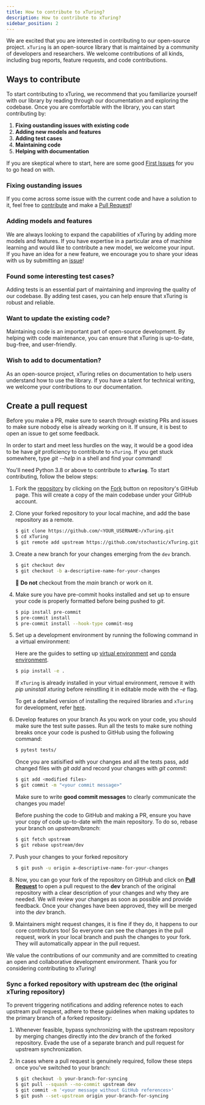 ```yaml
---
title: How to contribute to xTuring?
description: How to contribute to xTuring?
sidebar_position: 2
---
```


<!-- # Contribute to xTuring -->

We are excited that you are interested in contributing to our open-source project. `xTuring` is an open-source library that is maintained by a community of developers and researchers. We welcome contributions of all kinds, including bug reports, feature requests, and code contributions.

## Ways to contribute
To start contributing to xTuring, we recommend that you familiarize yourself with our library by reading through our documentation and exploring the codebase. Once you are comfortable with the library, you can start contributing by:

1. **Fixing oustanding issues with existing code**
2. **Adding new models and features**
3. **Adding test cases**
4. **Maintaining code**
5. **Helping with documentation**

If you are skeptical where to start, here are some good [First Issues](https://github.com/stochasticai/xTuring/labels/good%20first%20issue) for you to go head on with.

### Fixing oustanding issues
If you come across some issue with the current code and have a solution to it, feel free to [contribute](https://github.com/stochasticai/xTuring/issues) and make a [Pull Request](https://github.com/stochasticai/xTuring/compare)!


### Adding models and features
We are always looking to expand the capabilities of xTuring by adding more models and features. If you have expertise in a particular area of machine learning and would like to contribute a new model, we welcome your input. If you have an idea for a new feature, we encourage you to share your ideas with us by submitting an [issue](https://github.com/stochasticai/xTuring/issues)!

### Found some interesting test cases?
Adding tests is an essential part of maintaining and improving the quality of our codebase. By adding test cases, you can help ensure that xTuring is robust and reliable.

### Want to update the existing code?
Maintaining code is an important part of open-source development. By helping with code maintenance, you can ensure that xTuring is up-to-date, bug-free, and user-friendly.

### Wish to add to documentation?
As an open-source project, xTuring relies on documentation to help users understand how to use the library. If you have a talent for technical writing, we welcome your contributions to our documentation.


## Create a pull request
Before you make a PR, make sure to search through existing PRs and issues to make sure nobody else is already working on it. If unsure, it is best to open an issue to get some feedback.

In order to start and meet less hurdles on the way, it would be a good idea to be have _git_ proficiency to contribute to `xTuring`. If you get stuck somewhere, type _git --help_ in a shell and find your command!

You'll need Python 3.8 or above to contribute to __`xTuring`__. To start contributing, follow the below steps:

1. Fork the [repository](https://github.com/stochastciai/xTuring) by clicking on the [Fork](https://github.com/stochasticai/xTuring/fork) button on repository's GitHub page. This will create a copy of the main codebase under your GitHub account.

2. Clone your forked repository to your local machine, and add the base repository as a remote.

    ```bash
    $ git clone https://github.com/<YOUR_USERNAME>/xTuring.git
    $ cd xTuring
    $ git remote add upstream https://github.com/stochastic/xTuring.git
    ```

3. Create a new branch for your changes emerging from the `dev` branch.

    ```bash
    $ git checkout dev
    $ git checkout -b a-descriptive-name-for-your-changes
    ```
    🚨 **Do not** checkout from the _main_ branch or work on it.

4. Make sure you have pre-commit hooks installed and set up to ensure your code is properly formatted before being pushed to _git_.

    ```bash
    $ pip install pre-commit
    $ pre-commit install
    $ pre-commit install --hook-type commit-msg
    ```

5. Set up a development environment by running the following command in a virtual environment:

    Here are the guides to setting up [virtual environment](https://www.freecodecamp.org/news/how-to-setup-virtual-environments-in-python/) and [conda environment](https://conda.io/projects/conda/en/latest/user-guide/getting-started.html).

    ```bash
    $ pip install -e .
    ```

    If `xTuring` is already installed in your virtual environment, remove it with _pip uninstall xturing_ before reinstlling it in editable mode with the _-e_ flag.

    To get a detailed version of installing the required libraries and `xTuring` for development, refer [here](/contributing/setting_up#editable-install).

6. Develop features on your branch
    As you work on your code, you should make sure the test suite passes. Run all the tests to make sure nothing breaks once your code is pushed to GitHub using the following command:
    ```bash
    $ pytest tests/
    ```

    Once you are satisified with your changes and all the tests pass, add changed files with _git add_ and record your changes with _git commit_:

    ```bash
    $ git add <modified files>
    $ git commit -m "<your commit message>"
    ```
    Make sure to write __good commit messages__ to clearly communicate the changes you made!

    Before pushing the code to GitHub and making a PR, ensure you have your copy of code up-to-date with the main repository. To do so, rebase your branch on _upstream/branch_:
    ```bash
    $ git fetch upstream
    $ git rebase upstream/dev
    ```

7. Push your changes to your forked repository

    ```bash
    $ git push -u origin a-descriptive-name-for-your-changes
    ```

8. Now, you can go your fork of the repository on GitHub and click on __[Pull Request](https://github.com/stochasticai/xTuring/compare)__ to open a pull request to the __dev__ branch of the original repository with a clear description of your changes and why they are needed. We will review your changes as soon as possible and provide feedback. Once your changes have been approved, they will be merged into the _dev_ branch.

9. Maintainers might request changes, it is fine if they do, it happens to our core contributors too! So everyone can see the changes in the pull request, work in your local branch and push the changes to your fork. They will automatically appear in the pull request.

We value the contributions of our community and are committed to creating an open and collaborative development environment. Thank you for considering contributing to xTuring!

### Sync a forked repository with upstream dec (the original xTuring repository)

To prevent triggering notifications and adding reference notes to each upstream pull request, adhere to these guidelines when making updates to the primary branch of a forked repository:

1. Whenever feasible, bypass synchronizing with the upstream repository by merging changes directly into the _dev_ branch of the forked repository. Evade the use of a separate branch and pull request for upstream synchronization.

2. In cases where a pull request is genuinely required, follow these steps once you've switched to your branch:

    ```bash
    $ git checkout -b your-branch-for-syncing
    $ git pull --squash --no-commit upstream dev
    $ git commit -m '<your message without GitHub references>'
    $ git push --set-upstream origin your-branch-for-syncing
    ```
